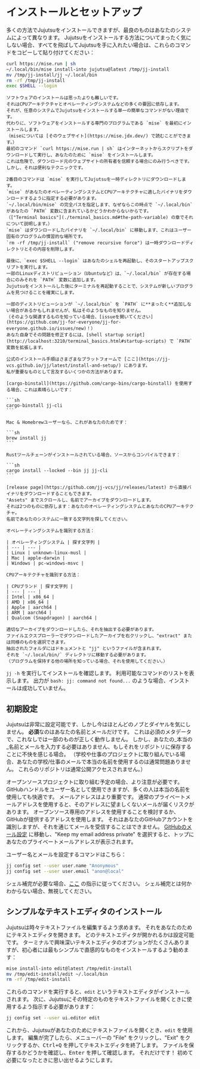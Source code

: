 # インストールとセットアップ

多くの方法でJujutsuをインストールできますが、最良のものはあなたのシステムによって異なります。
Jujutsuをインストールする方法についてまったく気にしない場合、すべてを飛ばしてJujutsuを手に入れたい場合は、これらのコマンドをコピーして貼り付けてください：

```sh
curl https://mise.run | sh
~/.local/bin/mise install-into jujutsu@latest /tmp/jj-install
mv /tmp/jj-install/jj ~/.local/bin
rm -rf /tmp/jj-install
exec $SHELL --login
```

```admonish info title="これらのコマンドの説明" collapsible=true
ソフトウェアのインストールは思ったよりも難しいです。
それはCPUアーキテクチャとオペレーティングシステムなどの多くの要因に依存します。
それが、任意のシステムでJujutsuをインストールする単一の簡単なコマンドがない理由です。
代わりに、ソフトウェアをインストールする専門のプログラムである `mise` を最初にインストールします。
（miseについては [そのウェブサイト](https://mise.jdx.dev/) で読むことができます。）
最初のコマンド `curl https://mise.run | sh` はインターネットからスクリプトをダウンロードして実行し、あなたのために `mise` をインストールします。
これは危険で、ダウンロード元のウェブサイトの所有者を信頼する場合にのみ行うべきです。
しかし、それは便利なテクニックです。

2番目のコマンドは `mise` を実行してJujutsuを一時ディレクトリにダウンロードします。
`mise` があなたのオペレーティングシステムとCPUアーキテクチャに適したバイナリをダウンロードするように指定する必要があります。
`~/.local/bin/mise` の完全パスを指定します、なぜならこの時点で `~/.local/bin` があなたの `PATH` 変数に含まれているかどうかわからないからです。
（["Terminal basics"](./terminal_basics.md#the-path-variable) の章でそれについて説明します。）
`mise` はダウンロードしたバイナリを `~/.local/bin` に移動します、これはユーザー固有のプログラムの慣習的な場所です。
`rm -rf /tmp/jj-install` ("remove recursive force") は一時ダウンロードディレクトリとその内容を削除します。

最後に、`exec $SHELL --login` はあなたのシェルを再起動し、そのスタートアップスクリプトを実行します。
一部のLinuxディストリビューション（Ubuntuなど）は、`~/.local/bin` が存在する場合にのみそれを `PATH` 変数に追加します。
Jujutsuをインストールした後にターミナルを再起動することで、システムが新しいプログラムを見つけることを確実にします。

一部のディストリビューションが `~/.local/bin` を `PATH` に**まったく**追加しない場合があるかもしれませんが、私はそのようなものを知りません。
（そのような関連するものを知っている場合、[issueを開いてください](https://github.com/jj-for-everyone/jj-for-everyone.github.io/issues/new)！）
あなた自身でその問題を修正するには、[shell startup script](http://localhost:3210/terminal_basics.html#startup-scripts) で `PATH` 変数を拡張します。
```

````admonish info title="他のインストール方法" collapsible=true
公式のインストール手順はさまざまなプラットフォームで [ここ](https://jj-vcs.github.io/jj/latest/install-and-setup/) にあります。
私が重要なものとして言及するいくつかの方法があります。

[cargo-binstall](https://github.com/cargo-bins/cargo-binstall) を使用する場合、これは素晴らしいです：

```sh
cargo-binstall jj-cli
```

Mac & Homebrewユーザーなら、これがあなたのためです：

```sh
brew install jj
```

Rustツールチェーンがインストールされている場合、ソースからコンパイルできます：

```sh
cargo install --locked --bin jj jj-cli
```

[release page](https://github.com/jj-vcs/jj/releases/latest) から直接バイナリをダウンロードすることもできます。
"Assets" までスクロールし、名前でアーカイブをダウンロードします。
それは2つのものに依存します：あなたのオペレーティングシステムとあなたのCPUアーキテクチャ。
名前であなたのシステムに一致する文字列を探してください。

オペレーティングシステムを識別する方法：

| オペレーティングシステム | 探す文字列 |
| --- | --- |
| Linux | unknown-linux-musl |
| Mac | apple-darwin |
| Windows | pc-windows-msvc |

CPUアーキテクチャを識別する方法：

| CPUブランド | 探す文字列 |
| --- | --- |
| Intel | x86_64 |
| AMD | x86_64 |
| Apple | aarch64 |
| ARM | aarch64 |
| Qualcom (Snapdragon) | aarch64 |

適切なアーカイブをダウンロードしたら、それを抽出する必要があります。
ファイルエクスプローラーでダウンロードしたアーカイブを右クリックし、"extract" または同様のものを選択できます。
抽出されたフォルダにはドキュメントと "jj" というファイルが含まれます。
それを `~/.local/bin/` ディレクトリに移動する必要があります。
（プログラムを保持する他の場所を知っている場合、それを使用してください。）
````

`jj -h` を実行してインストールを確認します。
利用可能なコマンドのリストを表示します。
出力が `bash: jj: command not found...` のような場合、インストールは成功していません。

## 初期設定

Jujutsuは非常に設定可能です、しかし今はほとんどのノブとダイヤルを気にしません。
**必須**なのはあなたの名前とメールだけです。
これは必須のメタデータで、これなしでは一部のものが正しく動作しません。
しかし、あなたの_本当の_名前とメールを入力する必要はありません、もしそれをリポジトリに保存することに不快を感じる場合。
（学校や仕事のプロジェクトに取り組んでいる場合、あなたの学校/仕事のメールで本当の名前を使用するのは通常問題ありません。
これらのリポジトリは通常公開アクセスされません。）

オープンソースプロジェクトに取り組む予定の場合、より注意が必要です。
GitHubハンドルをユーザー名として使用できますが、多くの人は本当の名前を使用しても快適です。
メールアドレスはより重要です。
通常のプライベートメールアドレスを使用すると、そのアドレスに望ましくないメールが届くリスクがあります。
オープンソース専用のアドレスを使用することを検討するか、GitHubが提供するアドレスを使用します。
それはあなたのGitHubアカウントを識別しますが、それを通じてメールを受信することはできません。
[GitHubのメール設定](https://github.com/settings/emails) に移動し、"Keep my email address private" を選択すると、トップにあなたのプライベートメールアドレスが表示されます。

ユーザー名とメールを設定するコマンドはこちら：

```sh
jj config set --user user.name "Anonymous"
jj config set --user user.email "anon@local"
```

シェル補完が必要な場合、[ここ](https://jj-vcs.github.io/jj/latest/install-and-setup/#command-line-completion) の指示に従ってください。
シェル補完とは何かわからない場合、無視してください。

## シンプルなテキストエディタのインストール

Jujutsuは時々テキストファイルを編集するよう求めます。
それをあなたのためにテキストエディタを開きます。
どのテキストエディタが開かれるかは設定可能です。
ターミナルで興味深いテキストエディタのオプションがたくさんありますが、初心者には最もシンプルで直感的なものをインストールするよう勧めます：

```sh
mise install-into edit@latest /tmp/edit-install
mv /tmp/edit-install/edit ~/.local/bin
rm -rf /tmp/edit-install
```

これらのコマンドを実行すると、`edit` というテキストエディタがインストールされます。
次に、Jujutsuにその特定のものをテキストファイルを開くときに使用するよう指示する必要があります：

```sh
jj config set --user ui.editor edit
```

これから、Jujutsuがあなたのためにテキストファイルを開くとき、`edit` を使用します。
編集が完了したら、メニューバーの "File" をクリックし、"Exit" をクリックするか、<kbd>Ctrl+Q</kbd> を押してテキストエディタを終了します。
ファイルを保存するかどうかを確認し、<kbd>Enter</kbd> を押して確認します。
それだけです！
初めて必要になったときに思い出せるようにします。
